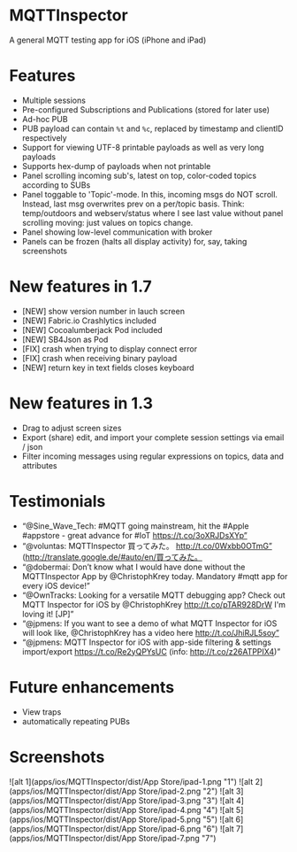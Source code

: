 MQTTInspector
=============

A general MQTT testing app for iOS (iPhone and iPad)

# Features 
* Multiple sessions
* Pre-configured Subscriptions and Publications (stored for later use)
* Ad-hoc PUB
* PUB payload can contain `%t` and `%c`, replaced by timestamp and clientID respectively
* Support for viewing UTF-8 printable payloads as well as very long payloads
* Supports hex-dump of payloads when not printable
* Panel scrolling incoming sub's, latest on top, color-coded topics according to SUBs
* Panel toggable to 'Topic'-mode. In this, incoming msgs do NOT scroll. Instead, last msg overwrites prev on a per/topic basis. Think: temp/outdoors and webserv/status where I see last value without panel scrolling moving: just values on topics change.
* Panel showing low-level communication with broker
* Panels can be frozen (halts all display activity) for, say, taking screenshots

# New features in 1.7
* [NEW] show version number in lauch screen
* [NEW] Fabric.io Crashlytics included
* [NEW] Cocoalumberjack Pod included
* [NEW] SB4Json as Pod
* [FIX] crash when trying to display connect error
* [FIX] crash when receiving binary payload
* [NEW] return key in text fields closes keyboard

# New features in 1.3
* Drag to adjust screen sizes
* Export (share) edit, and import your complete session settings via email / json
* Filter incoming messages using regular expressions on topics, data and attributes

# Testimonials

* “@Sine_Wave_Tech: #MQTT going mainstream, hit the #Apple #appstore - great advance for #IoT https://t.co/3oXRJDsXYp”
* “@voluntas: MQTTInspector 買ってみた。 http://t.co/0Wxbb0OTmG” (http://translate.google.de/#auto/en/買ってみた。
* “@dobermai: Don’t know what I would have done without the MQTTInspector App by @ChristophKrey today. Mandatory #mqtt app for every iOS device!”
* “@OwnTracks: Looking for a versatile MQTT debugging app? Check out MQTT Inspector for iOS by @ChristophKrey http://t.co/pTAR928DrW I'm loving it! [JP]”
* “@jpmens: If you want to see a demo of what MQTT Inspector for iOS will look like, @ChristophKrey has a video here http://t.co/JhiRJL5soy”
* “@jpmens: MQTT Inspector for iOS with app-side filtering & settings import/export https://t.co/Re2yQPYsUC (info: http://t.co/z26ATPPIX4)”

# Future enhancements
* View traps
* automatically repeating PUBs

# Screenshots

![alt 1](apps/ios/MQTTInspector/dist/App Store/ipad-1.png "1")
![alt 2](apps/ios/MQTTInspector/dist/App Store/ipad-2.png "2")
![alt 3](apps/ios/MQTTInspector/dist/App Store/ipad-3.png "3")
![alt 4](apps/ios/MQTTInspector/dist/App Store/ipad-4.png "4")
![alt 5](apps/ios/MQTTInspector/dist/App Store/ipad-5.png "5")
![alt 6](apps/ios/MQTTInspector/dist/App Store/ipad-6.png "6")
![alt 7](apps/ios/MQTTInspector/dist/App Store/ipad-7.png "7")


